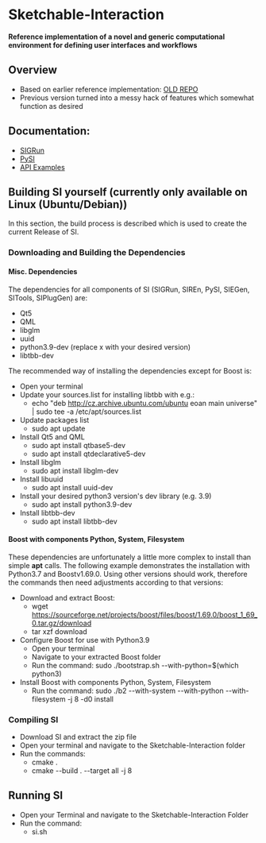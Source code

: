 # Sketchable-Interaction

**Reference implementation of a novel and generic computational environment for defining user interfaces and workflows**

##  Overview
* Based on earlier reference implementation: [OLD REPO](https://github.com/PDA-UR/MTT)
* Previous version turned into a messy hack of features which somewhat function as desired

## Documentation:
* [SIGRun](https://pda-ur.github.io/Sketchable-Interaction/SI-Doc/si/sigrun/html/docs/index.html)
* [PySI](https://pda-ur.github.io/Sketchable-Interaction/SI-Doc/si/pysi/html/docs/index.html)
* [API Examples](https://pda-ur.github.io/Sketchable-Interaction/SI-Doc/si/api_examples/api_examples.html)

## Building SI yourself (currently only available on Linux (Ubuntu/Debian))
In this section, the build process is described which is used to create the current Release of SI.
### Downloading and Building the Dependencies
#### Misc. Dependencies
The dependencies for all components of SI (SIGRun, SIREn, PySI, SIEGen, SITools, SIPlugGen) are:
  * Qt5
  * QML
  * libglm
  * uuid
  * python3.9-dev (replace x with your desired version)
  * libtbb-dev
  
The recommended way of installing the dependencies except for Boost is:
  * Open your terminal
  * Update your sources.list for installing libtbb with e.g.:
    * echo "deb http://cz.archive.ubuntu.com/ubuntu eoan main universe" | sudo tee -a  /etc/apt/sources.list
  * Update packages list
    * sudo apt update
  * Install Qt5 and QML
    * sudo apt install qtbase5-dev
    * sudo apt install qtdeclarative5-dev
  * Install libglm
    * sudo apt install libglm-dev
  * Install libuuid
    * sudo apt install uuid-dev
  * Install your desired python3 version's dev library (e.g. 3.9)
    * sudo apt install python3.9-dev
  * Install libtbb-dev
    * sudo apt install libtbb-dev
    
#### Boost with components Python, System, Filesystem
These dependencies are unfortunately a little more complex to install than simple **apt** calls.
The following example demonstrates the installation with Python3.7 and Boostv1.69.0.
Using other versions should work, therefore the commands then need adjustments according to that versions:
* Download and extract Boost:
  * wget https://sourceforge.net/projects/boost/files/boost/1.69.0/boost_1_69_0.tar.gz/download
  * tar xzf download
* Configure Boost for use with Python3.9
  * Open your terminal
  * Navigate to your extracted Boost folder
  * Run the command: sudo ./bootstrap.sh --with-python=$(which python3)
* Install Boost with components Python, System, Filesystem
  * Run the command: sudo ./b2 --with-system --with-python --with-filesystem -j 8 -d0 install
  
### Compiling SI
* Download SI and extract the zip file
* Open your terminal and navigate to the Sketchable-Interaction folder
* Run the commands:
  * cmake .
  * cmake --build . --target all -j 8

## Running SI
* Open your Terminal and navigate to the Sketchable-Interaction Folder
* Run the command:
  * si.sh
